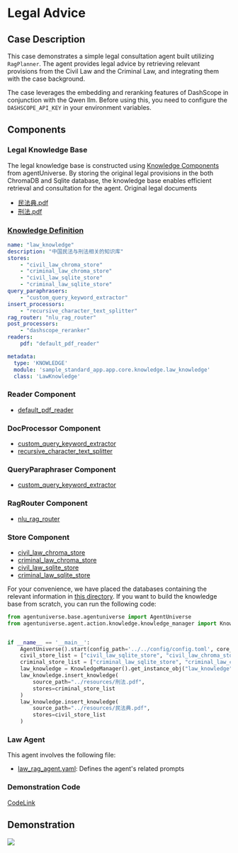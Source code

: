 # Legal Advice
## Case Description
This case demonstrates a simple legal consultation agent built utilizing `RagPlanner`. The agent provides legal advice by retrieving relevant provisions from the Civil Law and the Criminal Law, and integrating them with the case background.

The case leverages the embedding and reranking features of DashScope in conjunction with the Qwen llm. Before using this, you need to configure the `DASHSCOPE_API_KEY` in your environment variables.

## Components
### Legal Knowledge Base
The legal knowledge base is constructed using [Knowledge Components](../In-Depth_Guides/Tutorials/Knowledge/Knowledge_Related_Domain_Objects.md) from agentUniverse. By storing the original legal provisions in the both ChromaDB and Sqlite database, the knowledge base enables efficient retrieval and consultation for the agent.
Original legal documents
- [民法典.pdf](../../../../sample_standard_app/intelligence/agentic/knowledge/raw_knowledge_file/民法典.pdf)
- [刑法.pdf](../../../../sample_standard_app/intelligence/agentic/knowledge/raw_knowledge_file/刑法.pdf)

### [Knowledge Definition](../../../../sample_standard_app/intelligence/agentic/knowledge/law_knowledge.yaml)
```yaml
name: "law_knowledge"
description: "中国民法与刑法相关的知识库"
stores:
    - "civil_law_chroma_store"
    - "criminal_law_chroma_store"
    - "civil_law_sqlite_store"
    - "criminal_law_sqlite_store"
query_paraphrasers:
    - "custom_query_keyword_extractor"
insert_processors:
    - "recursive_character_text_splitter"
rag_router: "nlu_rag_router"
post_processors:
    - "dashscope_reranker"
readers:
    pdf: "default_pdf_reader"

metadata:
  type: 'KNOWLEDGE'
  module: 'sample_standard_app.app.core.knowledge.law_knowledge'
  class: 'LawKnowledge'
```

### Reader Component
- [default_pdf_reader](../../../../agentuniverse/agent/action/knowledge/reader/file/pdf_reader.yaml)

### DocProcessor Component
- [custom_query_keyword_extractor](../../../../sample_standard_app/intelligence/agentic/knowledge/doc_processor/query_keyword_extractor.yaml)
- [recursive_character_text_splitter](../../../../agentuniverse/agent/action/knowledge/doc_processor/recursive_character_text_splitter.yaml)

### QueryParaphraser Component
- [custom_query_keyword_extractor](../../../../sample_standard_app/intelligence/agentic/knowledge/query_paraphraser/custom_query_keyword_extractor.yaml)

### RagRouter Component
- [nlu_rag_router](../../../../sample_standard_app/intelligence/agentic/knowledge/rag_router/nlu_rag_router.yaml)

### Store Component
- [civil_law_chroma_store](../../../../sample_standard_app/intelligence/agentic/knowledge/store/civil_law_chroma_store.yaml)
- [criminal_law_chroma_store](../../../../sample_standard_app/intelligence/agentic/knowledge/store/criminal_law_chroma_store.yaml)
- [civil_law_sqlite_store](../../../../sample_standard_app/intelligence/agentic/knowledge/store/civil_law_sqlite_store.yaml)
- [criminal_law_sqlite_store](../../../../sample_standard_app/intelligence/agentic/knowledge/store/criminal_law_sqlite_store.yaml)

For your convenience, we have placed the databases containing the relevant information in [this directory](../../../../sample_standard_app/db). If you want to build the knowledge base from scratch, you can run the following code:
```python
from agentuniverse.base.agentuniverse import AgentUniverse
from agentuniverse.agent.action.knowledge.knowledge_manager import KnowledgeManager


if __name__ == '__main__':
    AgentUniverse().start(config_path='../../config/config.toml', core_mode=True)
    civil_store_list = ["civil_law_sqlite_store", "civil_law_chroma_store"]
    criminal_store_list = ["criminal_law_sqlite_store", "criminal_law_chroma_store"]
    law_knowledge = KnowledgeManager().get_instance_obj("law_knowledge")
    law_knowledge.insert_knowledge(
        source_path="../resources/刑法.pdf",
        stores=criminal_store_list
    )
    law_knowledge.insert_knowledge(
        source_path="../resources/民法典.pdf",
        stores=civil_store_list
    )
```

### Law Agent
This agent involves the following file:
- [law_rag_agent.yaml](../../../../sample_standard_app/intelligence/agentic/agent/agent_instance/rag_agent_case/law_rag_agent.yaml): Defines the agent's related prompts


### Demonstration Code
[CodeLink](../../../../sample_standard_app/intelligence/test/law_chat_bot.py)

## Demonstration
![](../../_picture/law_agent_demo.png)
